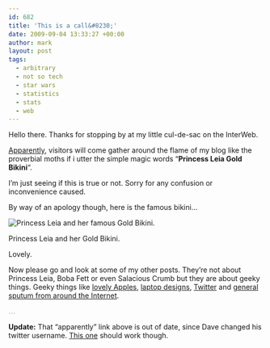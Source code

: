 ```yaml
---
id: 682
title: 'This is a call&#8230;'
date: 2009-09-04 13:33:27 +00:00
author: mark
layout: post
tags:
  - arbitrary
  - not so tech
  - star wars
  - statistics
  - stats
  - web
---
```

Hello there. Thanks for stopping by at my little cul-de-sac on the InterWeb.

[Apparently](http://twitter.com/dave_turner/status/3755173532), visitors will come gather around the flame of my blog like the proverbial moths if i utter the simple magic words &#8220;**Princess Leia Gold Bikini**&#8220;.

I&#8217;m just seeing if this is true or not. Sorry for any confusion or inconvenience caused.

By way of an apology though, here is the famous bikini&#8230;

<div id="attachment_683" style="width: 442px" class="wp-caption aligncenter">
  <img class="size-full wp-image-683" title="slaveleia" src="/images/fromwp/2009/09/slaveleia.jpg" alt="Princess Leia and her famous Gold Bikini." width="432" height="324" srcset="/images/fromwp/2009/09/slaveleia.jpg 432w, /images/fromwp/2009/09/slaveleia-300x225.jpg 300w" sizes="(max-width: 432px) 100vw, 432px" />
  
  <p class="wp-caption-text">
    Princess Leia and her Gold Bikini.
  </p>
</div>

Lovely.

Now please go and look at some of my other posts. They&#8217;re not about Princess Leia, Boba Fett or even Salacious Crumb but they are about geeky things. Geeky things like [lovely Apples](http://www.sallonoroff.co.uk/blog/tag/apple/), [laptop designs](http://www.sallonoroff.co.uk/blog/tag/design/), [Twitter](http://www.sallonoroff.co.uk/blog/tag/twitter/) and [general sputum from around the Internet](http://www.sallonoroff.co.uk/blog/tag/arbitrary/).

**<span style="color: #c0c0c0;">&#8230;</span>**

**Update:** That &#8220;apparently&#8221; link above is out of date, since Dave changed his twitter username. [This one](http://twitter.com/armyofdave/status/3755173532) should work though.